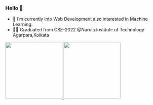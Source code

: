 <!--
**Mangeshp31/Mangeshp31** is a ✨ _special_ ✨ repository because its `README.md` (this file) appears on your GitHub profile.

Here are some ideas to get you started:

- 🔭 I’m currently working on ...
- 🌱 I’m currently learning ...
- 👯 I’m looking to collaborate on ...
- 🤔 I’m looking for help with ...
- 💬 Ask me about ...
- 📫 How to reach me: ...
- 😄 Pronouns: ...
- ⚡ Fun fact: ...
-->


### Hello 👋
- 🌱 I’m currently into Web Development also interested in Machine Learning.
- 💁🏻 Graduated from CSE-2022 @Narula Institute of Technology Agarpara,Kolkata

<!--
Here are some ideas to get you started:

- 🔭 I’m currently working on ...
- 🌱 I’m currently learning ...
- 👯 I’m looking to collaborate on ...
- 🤔 I’m looking for help with ...
- 💬 Ask me about ...
- 📫 How to reach me: ...
- 😄 Pronouns: ...
- ⚡ Fun fact: ...
-->

<a href="https://github.com/biswarup14">
  <img height="180em" src="https://github-readme-stats.vercel.app/api?username=Mangeshp31&theme=buefy&show_icons=true" />
  <img height="180em" src="https://github-readme-stats.vercel.app/api/top-langs/?username=Mangeshp31&theme=buefy&layout=compact" />
</a>
